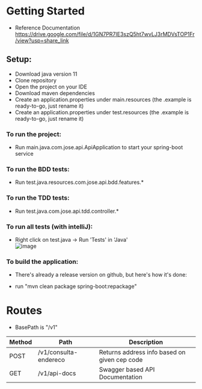 # Getting Started
* Reference Documentation
https://drive.google.com/file/d/1GN7PR7IE3szQ5ht7wvLJ3rMDVsTOP1Fr/view?usp=share_link

## Setup:
- Download java version 11
- Clone repository
- Open the project on your IDE
- Download maven dependencies
- Create an application.properties under main.resources (the .example is ready-to-go, just rename it)
- Create an application.properties under test.resources (the .example is ready-to-go, just rename it)

### To run the project:
- Run main.java.com.jose.api.ApiApplication to start your spring-boot service

### To run the BDD tests:
- Run test.java.resources.com.jose.api.bdd.features.*

### To run the TDD tests:
- Run test.java.com.jose.api.tdd.controller.*

### To run all tests (with intelliJ):
- Right click on test.java -> Run 'Tests' in 'Java'  
![image](https://user-images.githubusercontent.com/69054878/216855164-e029e3a9-f603-4930-8f80-f64d6a05c66e.png)

### To build the application:
* There's already a release version on github, but here's how it's done:
- run "mvn clean package spring-boot:repackage"

# Routes  
* BasePath is "/v1"

| Method  | Path | Description |
| ------------- | ------------- | ----------- |
| POST  | /v1/consulta-endereco | Returns address info based on given cep code |
| GET  | /v1/api-docs | Swagger based API Documentation |
